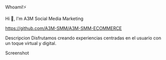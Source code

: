 Whoami!⚡

Hi 👋, I'm A3M Social Media Marketing

https://github.com/A3M-SMM/A3M-SMM-ECOMMERCE

Descripcion
Disfrutamos creando experiencias centradas en el usuario con un toque virtual y digital.

Screenshot
